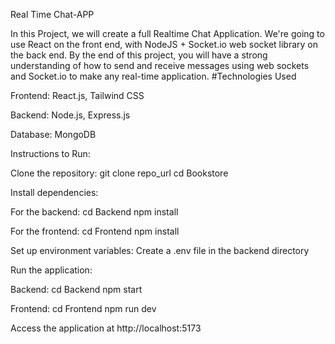 Real Time Chat-APP

In this Project, we will create a full Realtime Chat Application. We're going to use React on the front end, with NodeJS + Socket.io web socket library on the back end.
By the end of this project, you will have a strong understanding of how to send and receive messages using web sockets and Socket.io to make any real-time application.
#Technologies Used

Frontend: React.js, Tailwind CSS

Backend: Node.js, Express.js

Database: MongoDB

Instructions to Run:

Clone the repository: git clone repo_url cd Bookstore

Install dependencies:

For the backend: cd Backend npm install

For the frontend: cd Frontend npm install

Set up environment variables: Create a .env file in the backend directory

Run the application:

Backend: cd Backend npm start

Frontend: cd Frontend npm run dev

Access the application at http://localhost:5173

 


